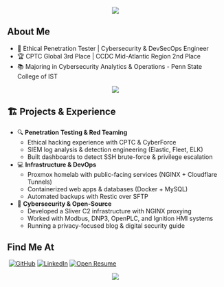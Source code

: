 <p align="center"> 
    <img src="https://capsule-render.vercel.app/api?&type=waving&color=0:FF6F3C,100:a82da8&animation=fadeIn&section=header&text=Maguire+Younes&fontColor=ffffff&fontSize=65">
</p>

## About Me  
- 🚀 Ethical Penetration Tester | Cybersecurity & DevSecOps Engineer  
- 🏆 CPTC Global 3rd Place | CCDC Mid-Atlantic Region 2nd Place
- 📚 Majoring in Cybersecurity Analytics & Operations - Penn State College of IST   

<p align="center">
    <img src="https://skillicons.dev/icons?i=python,java,html,css,js,electron,tauri,mysql,postgresql,docker,nginx,linux,git,php,laravel" />
</p>

## 🏗️ Projects & Experience  
- 🔍 **Penetration Testing & Red Teaming**  
  - Ethical hacking experience with CPTC & CyberForce  
  - SIEM log analysis & detection engineering (Elastic, Fleet, ELK)  
  - Built dashboards to detect SSH brute-force & privilege escalation  
- 💻 **Infrastructure & DevOps**  
  - Proxmox homelab with public-facing services (NGINX + Cloudflare Tunnels)  
  - Containerized web apps & databases (Docker + MySQL)  
  - Automated backups with Restic over SFTP  
- 🔑 **Cybersecurity & Open-Source**  
  - Developed a Sliver C2 infrastructure with NGINX proxying  
  - Worked with Modbus, DNP3, OpenPLC, and Ignition HMI systems  
  - Running a privacy-focused blog & digital security guide  

## Find Me At  
<p>
    <!-- website -->
    <a href="https://maguireyounes.com" target="_blank"><img alt "maguireyounes.com" src="https://img.shields.io/static/v1?style=for-the-badge&message=maguireyounes.com&color=000000&logo=Safari&logoColor=ffffff&label="></a>
    <!-- github -->
    <a href="https://github.com/23younesm" target="_blank"><img alt="GitHub" src="https://img.shields.io/static/v1?style=for-the-badge&message=@23younesm&color=181717&logo=GitHub&logoColor=FFFFFF&label="></a>
    <!-- linkedin -->
    <a href="https://www.linkedin.com/in/maguireyounes/" target="_blank"><img alt="LinkedIn" src="https://custom-icon-badges.demolab.com/static/v1?style=for-the-badge&message=Maguire+Younes&color=0077B5&logo=linkedin-white&logoColor=FFFFFF&label="></a>
    <!-- download CV -->
    <a href="https://maguireyounes.com/resume." target="_blank"><img alt="Open Resume" src="https://custom-icon-badges.demolab.com/static/v1?style=for-the-badge&message=Download+Resume&color=FF5555&logo=file-text&logoSource=feather&logoColor=FFFFFF&label="></a>
</p>

<p align="center"> 
    <img src="https://capsule-render.vercel.app/api?&type=waving&color=0:FF6F3C,100:a82da8&animation=fadeIn&section=footer">
</p>
